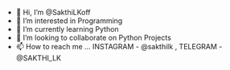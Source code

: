 - 👋 Hi, I’m @SakthiLKoff
- 👀 I’m interested in Programming
- 🌱 I’m currently learning Python
- 💞️ I’m looking to collaborate on Python Projects
- 📫 How to reach me ... INSTAGRAM - @sakthilk , TELEGRAM - @SAKTHI_LK

<!---
SakthiLKoff/SakthiLKoff is a ✨ special ✨ repository because its `README.md` (this file) appears on your GitHub profile.
You can click the Preview link to take a look at your changes.
--->
